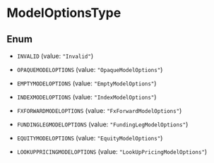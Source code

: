 

# ModelOptionsType

## Enum


* `INVALID` (value: `"Invalid"`)

* `OPAQUEMODELOPTIONS` (value: `"OpaqueModelOptions"`)

* `EMPTYMODELOPTIONS` (value: `"EmptyModelOptions"`)

* `INDEXMODELOPTIONS` (value: `"IndexModelOptions"`)

* `FXFORWARDMODELOPTIONS` (value: `"FxForwardModelOptions"`)

* `FUNDINGLEGMODELOPTIONS` (value: `"FundingLegModelOptions"`)

* `EQUITYMODELOPTIONS` (value: `"EquityModelOptions"`)

* `LOOKUPPRICINGMODELOPTIONS` (value: `"LookUpPricingModelOptions"`)




